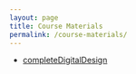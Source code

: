 ```yaml
---
layout: page
title: Course Materials
permalink: /course-materials/
---
```

* [completeDigitalDesign](/static_files/Final/book/completeDigitalDesign.pdf)